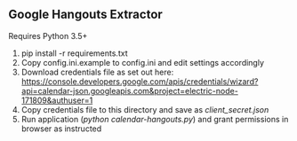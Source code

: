 Google Hangouts Extractor
-------------------------

Requires Python 3.5+

1. pip install -r requirements.txt
2. Copy config.ini.example to config.ini and edit settings accordingly
3. Download credentials file as set out here: https://console.developers.google.com/apis/credentials/wizard?api=calendar-json.googleapis.com&project=electric-node-171809&authuser=1
4. Copy credentials file to this directory and save as *client_secret.json*
5. Run application (*python calendar-hangouts.py*) and grant permissions in browser as instructed
